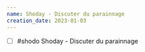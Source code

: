 ```yaml
---
name: Shoday - Discuter du parainnage
creation_date: 2023-01-03
---
```


- [ ] #shodo Shoday - Discuter du parainnage